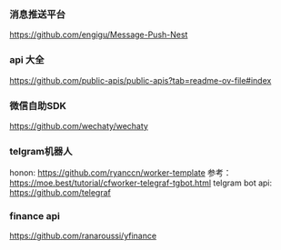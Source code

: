 ### 消息推送平台
https://github.com/engigu/Message-Push-Nest

### api 大全
https://github.com/public-apis/public-apis?tab=readme-ov-file#index

### 微信自助SDK
https://github.com/wechaty/wechaty

### telgram机器人
honon: https://github.com/ryanccn/worker-template
参考： https://moe.best/tutorial/cfworker-telegraf-tgbot.html
telgram bot api: https://github.com/telegraf

### finance api 
https://github.com/ranaroussi/yfinance

